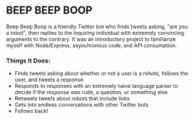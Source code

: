 # BEEP BEEP BOOP

Beep Beep Boop is a friendly Twitter bot who finds tweets asking, "are you a robot", then replies to the inquiring individual with extremely convincing arguments to the contrary. It was an introductory project to familiarize myself with Node/Express, asynchronous code, and API consumption.

### Things It Does:

* Finds tweets asking about whether or not a user is a robots, follows the user, and tweets a response
* Responds to responses with an extremely naive language parser to decide if the response was rude, a question, or something else
* Retweets tweets about robots that include links
* Gets into endless conversations with other Twitter bots
* Follows back!
